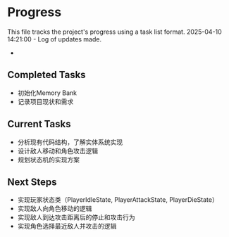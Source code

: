 # Progress

This file tracks the project's progress using a task list format.
2025-04-10 14:21:00 - Log of updates made.

*

## Completed Tasks

* 初始化Memory Bank
* 记录项目现状和需求

## Current Tasks

* 分析现有代码结构，了解实体系统实现
* 设计敌人移动和角色攻击逻辑
* 规划状态机的实现方案

## Next Steps

* 实现玩家状态类（PlayerIdleState, PlayerAttackState, PlayerDieState）
* 实现敌人向角色移动的逻辑
* 实现敌人到达攻击距离后的停止和攻击行为
* 实现角色选择最近敌人并攻击的逻辑
